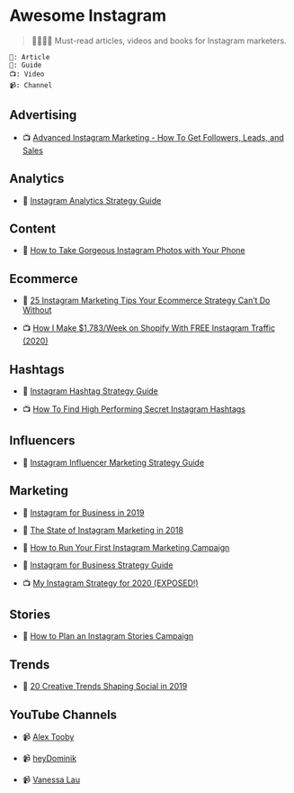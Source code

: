 # Awesome Instagram

> 👩‍🎓👨‍🎓 Must-read articles, videos and books for Instagram marketers.

```
📖: Article
📓: Guide
📺: Video
📹: Channel
```

## Advertising

- 📺 [Advanced Instagram Marketing - How To Get Followers, Leads, and Sales](https://www.youtube.com/watch?v=zEFytDFSxWg)

## Analytics

- 📓 [Instagram Analytics Strategy Guide](https://get.later.com/instagram-analytics-ebook/)

## Content

- 📓 [How to Take Gorgeous Instagram Photos with Your Phone](https://later.com/blog/instagram-photos/)

## Ecommerce

- 📖 [25 Instagram Marketing Tips Your Ecommerce Strategy Can’t Do Without](https://acquireconvert.com/instagram-marketing-tips/)

- 📺 [How I Make \$1,783/Week on Shopify With FREE Instagram Traffic (2020)](https://www.youtube.com/watch?v=z-5ShVYdsd8)

## Hashtags

- 📓 [Instagram Hashtag Strategy Guide](https://later.com/instagram-hashtag-guide/)

- 📺 [How To Find High Performing Secret Instagram Hashtags](https://www.youtube.com/watch?v=8dnvgSGJspw)

## Influencers

- 📓 [Instagram Influencer Marketing Strategy Guide](https://get.later.com/influencer-marketing-guide/)

## Marketing

- 📓 [Instagram for Business in 2019](https://get.later.com/instagram-for-business/)

- 📓 [The State of Instagram Marketing in 2018](https://get.later.com/the-state-of-instagram-marketing-2018/)

- 📓 [How to Run Your First Instagram Marketing Campaign](https://later.com/training/instagram-marketing-campaign/)

- 📓 [Instagram for Business Strategy Guide](https://get.later.com/free-instagram-for-business-guide/)

- 📺 [My Instagram Strategy for 2020 (EXPOSED!)](https://www.youtube.com/watch?v=o54OyiwxkDo)

## Stories

- 📓 [How to Plan an Instagram Stories Campaign](https://get.later.com/instagram-stories-campaign/)

## Trends

- 📓 [20 Creative Trends Shaping Social in 2019](https://get.later.com/creative-social-media-trends-2019/)

## YouTube Channels

- 📹 [Alex Tooby](https://www.youtube.com/channel/UCCPAYZr5GA5Na7KES2qCKWA/videos)

- 📹 [heyDominik](https://www.youtube.com/user/heydominikTV/videos)

- 📹 [Vanessa Lau](https://www.youtube.com/channel/UCdOPzgbosSnbfwd9-iXP2NA/videos)
